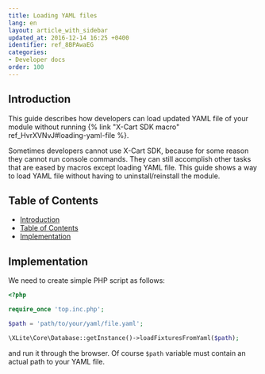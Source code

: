 ```yaml
---
title: Loading YAML files
lang: en
layout: article_with_sidebar
updated_at: 2016-12-14 16:25 +0400
identifier: ref_8BPAwaEG
categories:
- Developer docs
order: 100
---
```


## Introduction

This guide describes how developers can load updated YAML file of your module without running {% link "X-Cart SDK macro" ref_HvrXVNvJ#loading-yaml-file %}.

Sometimes developers cannot use X-Cart SDK, because for some reason they cannot run console commands. They can still accomplish other tasks that are eased by macros except loading YAML file. This guide shows a way to load YAML file without having to uninstall/reinstall the module.

## Table of Contents

*   [Introduction](#introduction)
*   [Table of Contents](#table-of-contents)
*   [Implementation](#implementation)

## Implementation

We need to create simple PHP script as follows: 

```php
<?php

require_once 'top.inc.php';

$path = 'path/to/your/yaml/file.yaml';

\XLite\Core\Database::getInstance()->loadFixturesFromYaml($path);
```

and run it through the browser. Of course `$path` variable must contain an actual path to your YAML file.
